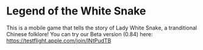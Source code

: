 # Legend of the White Snake

This is a mobile game that tells the story of Lady White Snake, a tranditional Chinese folklore!
You can try our Beta version (0.84) here: https://testflight.apple.com/join/lNtPudTB
